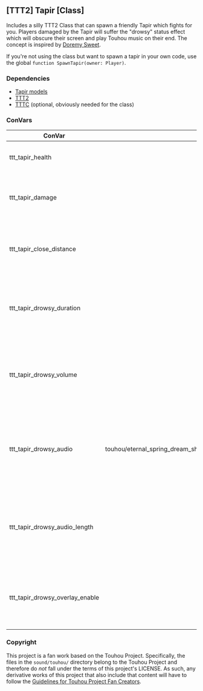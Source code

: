## \[TTT2\] Tapir \[Class\]

Includes a silly TTT2 Class that can spawn a friendly Tapir which fights for you.
Players damaged by the Tapir will suffer the "drowsy" status effect which will obscure their screen and play Touhou music on their end.
The concept is inspired by [Doremy Sweet](https://en.touhouwiki.net/wiki/Doremy_Sweet).

If you're not using the class but want to spawn a tapir in your own code, use the global `function SpawnTapir(owner: Player)`.

### Dependencies

- [Tapir models](https://steamcommunity.com/sharedfiles/filedetails/?id=1327409757)
- [TTT2](https://steamcommunity.com/sharedfiles/filedetails/?id=1357204556)
- [TTTC](https://steamcommunity.com/sharedfiles/filedetails/?id=1368035687) (optional, obviously needed for the class)

### ConVars

| ConVar                          |                               Default | Description                                                                                      |
| ------------------------------- | ------------------------------------: | ------------------------------------------------------------------------------------------------ |
| ttt_tapir_health                |                                   400 | How much health should the tapir have?                                                           |
| ttt_tapir_damage                |                                     4 | How much damage should the tapir do with its attacks?                                            |
| ttt_tapir_close_distance        |                                   100 | How closely should the tapir follow its owner? (in hammer units)                                 |
| ttt_tapir_drowsy_duration       |                                    30 | How long should the drowsiness effect last in seconds? (def: 30, set to 0 to disable)            |
| ttt_tapir_drowsy_volume         |                                   1.0 | How loud shoud the drowsiness music be? (1.0 means 100%, i.e. the normal volume of the file)     |
| ttt_tapir_drowsy_audio          | touhou/eternal_spring_dream_short.ogg | The audio file to play for drowsy players, relative to "sound/" (set to empty string to disable) |
| ttt_tapir_drowsy_audio_length   |                                 51.25 | How long does the audio file play in seconds before it should be looped? (def: 51.25)            |
| ttt_tapir_drowsy_overlay_enable |                                     1 | Should drowsy players have a disorienting screen overlay effect?                                 |

### Copyright

This project is a fan work based on the Touhou Project.
Specifically, the files in the `sound/touhou/` directory belong to the Touhou Project and therefore do _not_ fall under the terms of this project's LICENSE.
As such, any derivative works of this project that also include that content will have to follow the [Guidelines for Touhou Project Fan Creators](https://touhou-project.news/guidelines_en).
